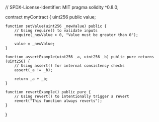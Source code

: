 // SPDX-License-Identifier: MIT
pragma solidity ^0.8.0;

contract myContract {
    uint256 public value;

    function setValue(uint256 _newValue) public {
        // Using require() to validate inputs
        require(_newValue > 0, "Value must be greater than 0");
        
        value = _newValue;
    }

    function assertExample(uint256 _a, uint256 _b) public pure returns (uint256) {
        // Using assert() for internal consistency checks
        assert(_a != _b);
        
        return _a + _b;
    }

    function revertExample() public pure {
        // Using revert() to intentionally trigger a revert
        revert("This function always reverts");
    }
}
